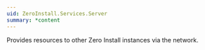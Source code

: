 ```yaml
---
uid: ZeroInstall.Services.Server
summary: *content
---
```

Provides resources to other Zero Install instances via the network.
